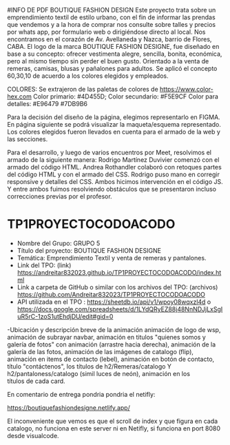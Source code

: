 
#INFO DE PDF 
BOUTIQUE FASHION DESIGN 
 Este proyecto trata sobre un emprendimiento textil de estilo urbano, con el fin de informar las prendas que vendemos y a la hora de comprar nos consulte sobre talles y precios por whats app, por formulario web o dirigiéndose directo al local. Nos encontramos en el corazón de Av. Avellaneda y Nazca, barrio de Flores, CABA.
El logo de la marca BOUTIQUE FASHION DESIGNE, fue diseñado en base a su concepto: ofrecer vestimenta alegre, sencilla, bonita, económica, pero al mismo tiempo sin perder el buen gusto. Orientado a la venta de remeras, camisas, blusas y pañalones para adultos. Se aplicó el concepto 60,30,10 de acuerdo a los colores elegidos y empleados.

COLORES: Se extrajeron de las paletas de colores de https://www.color-hex.com
Color primario: #4D455D;
Color secundario: #F5E9CF
Color para detalles: 
   #E96479 
   #7DB9B6

Para la decisión del diseño de la página, elegimos representarlo en FIGMA. En página siguiente se podrá visualizar la maqueta/esquema representado. Los colores elegidos fueron llevados en cuenta para el armado de la web y las secciones.



Para el desarrollo, y luego de varios encuentros por Meet, resolvimos el armado de la siguiente manera:
Rodrigo Martínez Duvivier comenzó con el armado del código HTML. Andrea Rothandler colaboró con retoques partes del código HTML y con el armado del CSS. Rodrigo puso mano en corregir responsive y detalles del CSS. Ambos hicimos intervención en el código JS.
Y entre ambos fuimos resolviendo obstáculos que se presentaron incluso correcciones previas por el profesor.





# TP1PROYECTOCODOACODO

- Nombre del Grupo: GRUPO 5
- Título del proyecto: BOUTIQUE FASHION DESIGNE
- Temática: Emprendimiento Textil y venta de remeras y pantalones.
- Link del TPO: (link) https://andreitar832023.github.io/TP1PROYECTOCODOACODO/index.html
- Link a carpeta de GitHub o similar con los archivos del TPO: (archivos) https://github.com/Andreitar832023/TP1PROYECTOCODOACODO
- API utilizada en el TPO : https://sheetdb.io/api/v1/wpoy08wqxzl4d   o  https://docs.google.com/spreadsheets/d/1LYdQRyEZ88j48NnNDJjLxSgIuR5rC-1zoS1utEhdjDU/edit#gid=0

-Ubicación y descripción breve de la animación
animación de logo de wsp, animación de subrayar navbar, animación en titulos "quienes somos y galería de fotos" con animación  (arrastre hacia derecha), animación de la galería de las fotos, animación de las imágenes de catalogo (flip), animación en items de contacto (lebel), animación en botón de contacto, título "contáctenos", los títulos de h2/Remeras/catalogo Y h2/pantaloness/catalogo (simil luces de neón), animación en los títulos de cada card.


En comentario de entrega pondria pondria el netifly:

https://boutiquefashiondesigne.netlify.app/


El inconveniente que vemos es que el scroll de index y que figura en cada catalogo, no funciona en este server ni en Netifly, si funciona en port 8080 desde visualcode.
